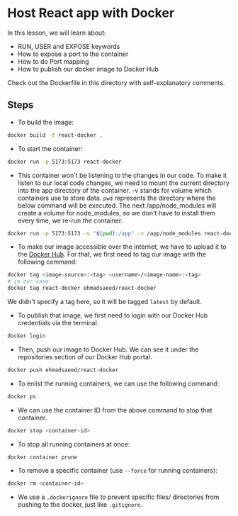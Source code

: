 # Host React app with Docker

In this lesson, we will learn about:

-   RUN, USER and EXPOSE keywords
-   How to expose a port to the container
-   How to do Port mapping
-   How to publish our docker image to Docker Hub

Check out the Dockerfile in this directory with self-explanatory comments.

## Steps

-   To build the image:

```bash
docker build -t react-docker .
```

-   To start the container:

```bash
docker run -p 5173:5173 react-docker
```

-   This container won't be listening to the changes in our code. To make it listen to our local code changes, we need to mount the current directory into the app directory of the container.
    -v stands for volume which containers use to store data. `pwd` represents the directory where the below command will be executed. The next /app/node_modules will create a volume for node_modules, so we don't have to install them every time, we re-run the container.

```bash
docker run -p 5173:5173 -v "$(pwd):/app" -v /app/node_modules react-docker
```

-   To make our image accessible over the internet, we have to upload it to the [Docker Hub](https://hub.docker.com/). For that, we first need to tag our image with the following command:

```bash
docker tag <image-source>:<tag> <username>/<image-name>:<tag>
# in our case
docker tag react-docker ehmadsaeed/react-docker
```

We didn't specify a tag here, so it will be tagged `latest` by default.

-   To publish that image, we first need to login with our Docker Hub credentials via the terminal.

```bash
docker login
```

-   Then, push our image to Docker Hub. We can see it under the repositories section of our Docker Hub portal.

```bash
docker push ehmadsaeed/react-docker
```

-   To enlist the running containers, we can use the following command:

```bash
docker ps
```

-   We can use the container ID from the above command to stop that container.

```bash
docker stop <container-id>
```

-   To stop all running containers at once:

```bash
docker container prune
```

-   To remove a specific container (use `--force` for running containers):

```bash
docker rm <container-id>
```

-   We use a `.dockerignore` file to prevent specific files/ directories from pushing to the docker, just like `.gitignore`.
